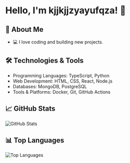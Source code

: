 
# Hello, I'm kjjkjjzyayufqza! 👋
## 🚀 About Me

- 💻 I love coding and building new projects.

## 🛠️ Technologies & Tools

- Programming Languages: TypeScript, Python
- Web Development: HTML, CSS, React, Node.js
- Databases: MongoDB, PostgreSQL
- Tools & Platforms: Docker, Git, GitHub Actions

## 📈 GitHub Stats

![GitHub Stats](https://github-readme-stats.vercel.app/api?username=kjjkjjzyayufqza&show_icons=true&theme=radical)

## 📊 Top Languages

![Top Languages](https://github-readme-stats.vercel.app/api/top-langs/?username=kjjkjjzyayufqza&exclude_repo=6001CEM_FYP_TRAIN_CODE&layout=compact&theme=radical)
